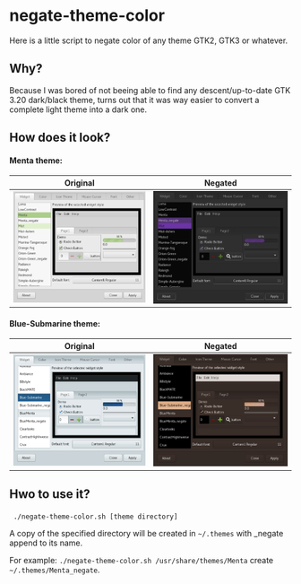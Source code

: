 # negate-theme-color

Here is a little script to negate color of any theme GTK2, GTK3 or whatever.

## Why?

Because I was bored of not beeing able to find any descent/up-to-date GTK 3.20 dark/black theme, turns out that it was way easier to convert a complete light theme into a dark one.

## How does it look?

#### Menta theme:

Original | Negated
-------- | --------
![Menta](img/Menta.png) | ![Menta_negate](img/Menta_negate.png)

#### Blue-Submarine theme:

Original | Negated
-------- | --------
![Blue-Submarine](img/Blue-Submarine.png) | ![Blue-Submarine_negate](img/Blue-Submarine_negate.png)

## Hwo to use it?

`
./negate-theme-color.sh [theme directory]`


A copy of the specified directory will be created in `~/.themes` with _negate append to its name.


For example: `./negate-theme-color.sh /usr/share/themes/Menta` create `~/.themes/Menta_negate`.

